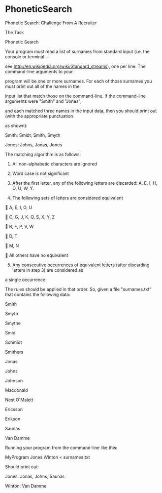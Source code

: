 # PhoneticSearch
Phonetic Search: Challenge From A Recruiter 

The Task

Phonetic Search

Your program must read a list of surnames from standard input (i.e. the console or terminal —

see http://en.wikipedia.org/wiki/Standard_streams), one per line. The command-line arguments to your 

program will be one or more surnames. For each of those surnames you must print out all of the names in the 

input list that match those on the command-line. If the command-line arguments were "Smith" and "Jones", 

and each matched three names in the input data, then you should print out (with the appropriate punctuation 

as shown):

Smith: Smidt, Smith, Smyth

Jones: Johns, Jonas, Jones

The matching algorithm is as follows:

1. All non-alphabetic characters are ignored

2. Word case is not significant

3. After the first letter, any of the following letters are discarded: A, E, I, H, O, U, W, Y.

4. The following sets of letters are considered equivalent

 A, E, I, O, U

 C, G, J, K, Q, S, X, Y, Z

 B, F, P, V, W

 D, T

 M, N

 All others have no equivalent

5. Any consecutive occurrences of equivalent letters (after discarding letters in step 3) are considered as 

a single occurrence

The rules should be applied in that order. So, given a file "surnames.txt" that contains the following data:

Smith

Smyth

Smythe

Smid

Schmidt

Smithers

Jonas

Johns

Johnson

Macdonald

Nest O'Malett

Ericsson

Erikson

Saunas

Van Damme

Running your program from the command-line like this:

MyProgram Jones Winton < surnames.txt

Should print out:

Jones: Jonas, Johns, Saunas

Winton: Van Damme
